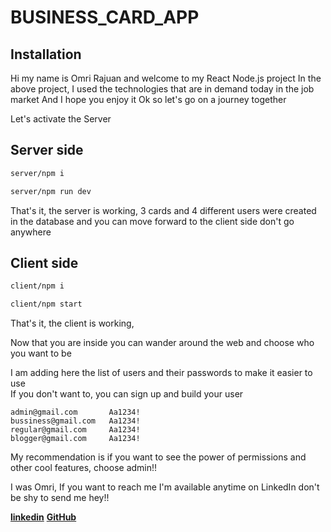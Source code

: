 # BUSINESS_CARD_APP


## Installation

Hi my name is Omri Rajuan and welcome to my React Node.js project
In the above project, I used the technologies that are in demand today in the job market
And I hope you enjoy it
Ok so let's go on a journey together

Let's activate the Server
## Server side
```bash
server/npm i
```
```bash
server/npm run dev

```
That's it, the server is working, 3 cards and 4 different users were created in the database and you can move forward to the client side
don't go anywhere

## Client side
```bash
client/npm i
```

```bash
client/npm start
```
That's it, the client is working,

Now that you are inside you can wander around the web and choose who you want to be

I am adding here the list of users and their passwords to make it easier to use       
If you don't want to, you can sign up and build your user
```
admin@gmail.com       Aa1234!
bussiness@gmail.com   Aa1234!
regular@gmail.com     Aa1234!
blogger@gmail.com     Aa1234!
```
My recommendation is if you want to see the power of permissions and other cool features, choose admin!!

I was Omri,
If you want to reach me I'm available anytime on LinkedIn don't be shy to send me hey!!


[**linkedin**](https://www.linkedin.com/in/omri-rajuan/)
[**GitHub**](https://www.github.com/Omri93Rajuan)

